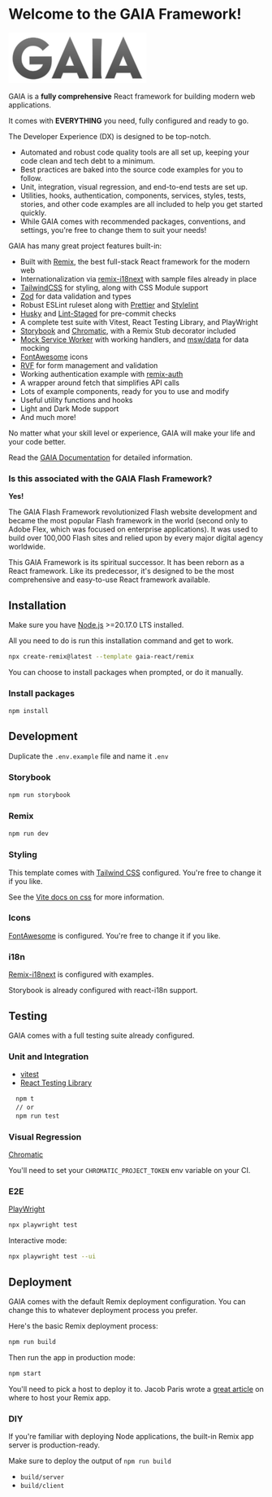 # Welcome to the GAIA Framework!

<img src="./app/assets/images/gaia-logo.svg" height="100" alt="GAIA"/>

GAIA is a **fully comprehensive** React framework for building modern web applications.

It comes with **EVERYTHING** you need, fully configured and ready to go.

The Developer Experience (DX) is designed to be top-notch.

- Automated and robust code quality tools are all set up, keeping your code clean and tech debt to a minimum.
- Best practices are baked into the source code examples for you to follow.
- Unit, integration, visual regression, and end-to-end tests are set up.
- Utilities, hooks, authentication, components, services, styles, tests, stories, and other code examples are all included to help you get started quickly.
- While GAIA comes with recommended packages, conventions, and settings, you're free to change them to suit your needs!

GAIA has many great project features built-in:

- Built with [Remix](https://remix.run/), the best full-stack React framework for the modern web
- Internationalization via [remix-i18next](https://github.com/sergiodxa/remix-i18next) with sample files already in place
- [TailwindCSS](https://tailwindcss.com/) for styling, along with CSS Module support
- [Zod](https://zod.dev/) for data validation and types
- Robust ESLint ruleset along with [Prettier](https://prettier.io/) and [Stylelint](https://stylelint.io/)
- [Husky](https://typicode.github.io/husky/) and [Lint-Staged](https://github.com/lint-staged/lint-staged) for pre-commit checks
- A complete test suite with Vitest, React Testing Library, and PlayWright
- [Storybook](https://storybook.js.org/) and [Chromatic](https://chromatic.com/), with a Remix Stub decorator included
- [Mock Service Worker](https://mswjs.io/) with working handlers, and [msw/data](https://github.com/mswjs/data) for data mocking  
- [FontAwesome](https://fontawesome.com/) icons
- [RVF](https://www.rvf-js.io/) for form management and validation
- Working authentication example with [remix-auth](https://remix.run/resources/remix-auth)
- A wrapper around fetch that simplifies API calls
- Lots of example components, ready for you to use and modify
- Useful utility functions and hooks
- Light and Dark Mode support
- And much more!

No matter what your skill level or experience, GAIA will make your life and your code better.

Read the [GAIA Documentation](https://github.io/gaia-framework) for detailed information.

### Is this associated with the GAIA Flash Framework?

**Yes!**

The GAIA Flash Framework revolutionized Flash website development and became the most popular Flash framework in the world (second only to Adobe Flex, which was focused on enterprise applications). It was used to build over 100,000 Flash sites and relied upon by every major digital agency worldwide.

This GAIA Framework is its spiritual successor. It has been reborn as a React framework. Like its predecessor, it's designed to be the most comprehensive and easy-to-use React framework available.

## Installation

Make sure you have [Node.js](https://nodejs.org/en/) >=20.17.0 LTS installed.

All you need to do is run this installation command and get to work.


```sh
npx create-remix@latest --template gaia-react/remix
```

You can choose to install packages when prompted, or do it manually.

### Install packages

```sh
npm install
```

## Development

Duplicate the `.env.example` file and name it `.env`

### Storybook

```sh
npm run storybook
```

### Remix

```sh
npm run dev
```

### Styling

This template comes with [Tailwind CSS](https://tailwindcss.com/) configured. You're free to change it if you like.

See the [Vite docs on css](https://vitejs.dev/guide/features.html#css) for more information.

### Icons

[FontAwesome](https://fontawesome.com/) is configured. You're free to change it if you like.

### i18n

[Remix-i18next](https://github.com/sergiodxa/remix-i18next) is configured with examples.

Storybook is already configured with react-i18n support.

## Testing

GAIA comes with a full testing suite already configured.

### Unit and Integration

- [vitest](https://vitest.dev/)
- [React Testing Library](https://testing-library.com/docs/react-testing-library/intro/)

```sh
  npm t
  // or
  npm run test
```

### Visual Regression

[Chromatic](https://chromatic.com)

You'll need to set your `CHROMATIC_PROJECT_TOKEN` env variable on your CI.

### E2E

[PlayWright](https://playwright.dev/docs/intro)

```sh
npx playwright test
```

Interactive mode:

```sh
npx playwright test --ui
```

## Deployment

GAIA comes with the default Remix deployment configuration. You can change this to whatever deployment process you prefer.

Here's the basic Remix deployment process:

```sh
npm run build
```

Then run the app in production mode:

```sh
npm start
```

You'll need to pick a host to deploy it to. Jacob Paris wrote a [great article](https://www.jacobparis.com/content/where-to-host-remix) on where to host your Remix app.

### DIY

If you're familiar with deploying Node applications, the built-in Remix app server is production-ready.

Make sure to deploy the output of `npm run build`

- `build/server`
- `build/client`
